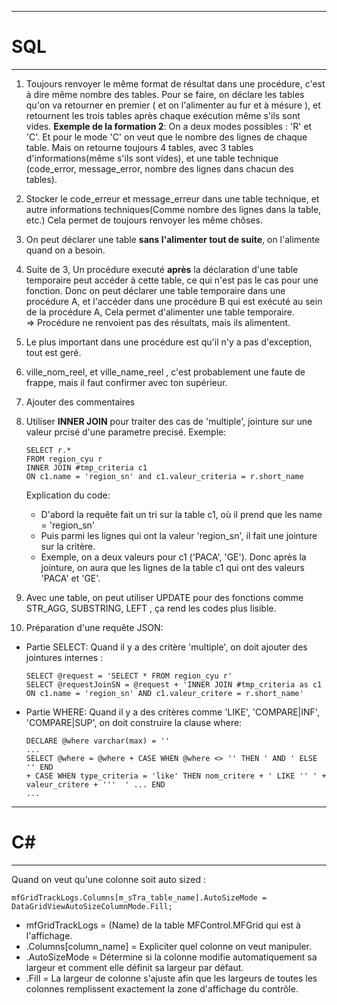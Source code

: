 ***
# SQL
***

1. Toujours renvoyer le même format de résultat dans une procédure, c'est à dire même nombre des tables.
    Pour se faire, on déclare les tables qu'on va retourner en premier ( et on l'alimenter au fur et à mésure ),
    et retournent les trois tables après chaque exécution même s'ils sont vides.
    __Exemple de la formation 2__:
        On a deux modes possibles : 'R' et 'C'. Et pour le mode 'C' on veut que le nombre des lignes de chaque table.
        Mais on retourne toujours 4 tables, avec 3 tables d'informations(même s'ils sont vides), et une table technique (code_error, message_error, nombre des lignes dans chacun des tables).

2.  Stocker le code_erreur et message_erreur dans une table technique, et autre informations techniques(Comme nombre des lignes dans la table, etc.)
    Cela permet de toujours renvoyer les même chôses.

3. On peut déclarer une table __sans l'alimenter tout de suite__, on l'alimente quand on a besoin.
4. Suite de 3, Un procédure executé __après__ la déclaration d'une table temporaire peut accéder à cette table, ce qui n'est pas le cas pour une fonction. 
    Donc on peut déclarer une table temporaire dans une procédure A, et l'accéder dans une procédure B qui est exécuté au sein de la procédure A, Cela permet d'alimenter une table temporaire.  
    =>  Procédure ne renvoient pas des résultats, mais ils alimentent. 
5. Le plus important dans une procédure est qu'il n'y a pas d'exception, tout est geré.
6. ville_nom_reel, et ville_name_reel , c'est probablement une faute de frappe, mais il faut confirmer avec ton supérieur.
7. Ajouter des commentaires 
8. Utiliser __INNER JOIN__ pour traiter des cas de 'multiple', jointure sur une valeur prcisé d'une parametre precisé.
Exemple:
    ```
    SELECT r.* 
    FROM region_cyu r 
    INNER JOIN #tmp_criteria c1 
    ON c1.name = 'region_sn' and c1.valeur_criteria = r.short_name
    ```
    Explication du code:
    - D'abord la requête fait un tri sur la table c1, où il  prend que les name = 'region_sn'
    - Puis parmi les lignes qui ont la valeur 'region_sn', il fait une jointure sur la critère.
    - Exemple, on a deux valeurs pour c1 ('PACA', 'GE'). Donc après la jointure, on aura que les lignes de la table c1 qui 
    ont des valeurs 'PACA' et 'GE'. 
9. Avec une table, on peut utiliser UPDATE pour des fonctions comme STR_AGG, SUBSTRING, LEFT , ça rend les codes plus lisible.

10. Préparation d'une requête JSON:
- Partie SELECT: Quand il y a des critère 'multiple', on doit ajouter des jointures internes :
    ```
    SELECT @request = 'SELECT * FROM region_cyu r'
    SELECT @requestJoinSN = @request + 'INNER JOIN #tmp_criteria as c1 ON c1.name = 'region_sn' AND c1.valeur_critere = r.short_name' 
    ```
- Partie WHERE: Quand il y a des critères comme 'LIKE', 'COMPARE|INF', 'COMPARE|SUP', on doit construire la clause where:
    ```
    DECLARE @where varchar(max) = ''
    ...
    SELECT @where = @where + CASE WHEN @where <> '' THEN ' AND ' ELSE '' END
    + CASE WHEN type_criteria = 'like' THEN nom_critere + ' LIKE '' ' + valeur_critere + '''  ' ... END
    ...
    ```

***
# C#
***
Quand on veut qu'une colonne soit auto sized :
```
mfGridTrackLogs.Columns[m_sTra_table_name].AutoSizeMode = DataGridViewAutoSizeColumnMode.Fill;
```
- mfGridTrackLogs = (Name) de la table MFControl.MFGrid qui est à l'affichage.
- .Columns[column_name] = Expliciter quel colonne on veut manipuler.
- .AutoSizeMode = Détermine si la colonne modifie automatiquement sa largeur et comment elle définit sa largeur par défaut.
- .Fill = La largeur de colonne s'ajuste afin que les largeurs de toutes les colonnes remplissent exactement la zone d'affichage du contrôle.